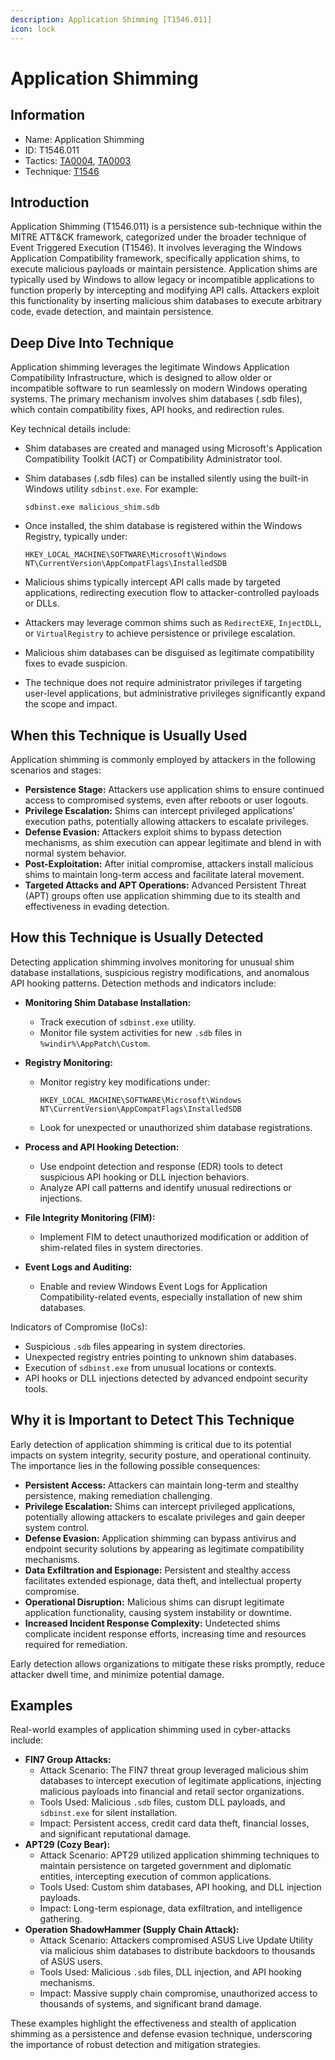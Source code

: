```yaml
---
description: Application Shimming [T1546.011]
icon: lock
---
```


# Application Shimming

## Information

- Name: Application Shimming
- ID: T1546.011
- Tactics: [TA0004](../TA0004/TA0004.md), [TA0003](../TA0003/TA0003.md)
- Technique: [T1546](T1546.md)

## Introduction

Application Shimming (T1546.011) is a persistence sub-technique within the MITRE ATT\&CK framework, categorized under the broader technique of Event Triggered Execution (T1546). It involves leveraging the Windows Application Compatibility framework, specifically application shims, to execute malicious payloads or maintain persistence. Application shims are typically used by Windows to allow legacy or incompatible applications to function properly by intercepting and modifying API calls. Attackers exploit this functionality by inserting malicious shim databases to execute arbitrary code, evade detection, and maintain persistence.

## Deep Dive Into Technique

Application shimming leverages the legitimate Windows Application Compatibility Infrastructure, which is designed to allow older or incompatible software to run seamlessly on modern Windows operating systems. The primary mechanism involves shim databases (.sdb files), which contain compatibility fixes, API hooks, and redirection rules.

Key technical details include:

- Shim databases are created and managed using Microsoft's Application Compatibility Toolkit (ACT) or Compatibility Administrator tool.
- Shim databases (.sdb files) can be installed silently using the built-in Windows utility `sdbinst.exe`. For example:

  ```
  sdbinst.exe malicious_shim.sdb
  ```

- Once installed, the shim database is registered within the Windows Registry, typically under:

  ```
  HKEY_LOCAL_MACHINE\SOFTWARE\Microsoft\Windows NT\CurrentVersion\AppCompatFlags\InstalledSDB
  ```

- Malicious shims typically intercept API calls made by targeted applications, redirecting execution flow to attacker-controlled payloads or DLLs.
- Attackers may leverage common shims such as `RedirectEXE`, `InjectDLL`, or `VirtualRegistry` to achieve persistence or privilege escalation.
- Malicious shim databases can be disguised as legitimate compatibility fixes to evade suspicion.
- The technique does not require administrator privileges if targeting user-level applications, but administrative privileges significantly expand the scope and impact.

## When this Technique is Usually Used

Application shimming is commonly employed by attackers in the following scenarios and stages:

- **Persistence Stage:** Attackers use application shims to ensure continued access to compromised systems, even after reboots or user logouts.
- **Privilege Escalation:** Shims can intercept privileged applications' execution paths, potentially allowing attackers to escalate privileges.
- **Defense Evasion:** Attackers exploit shims to bypass detection mechanisms, as shim execution can appear legitimate and blend in with normal system behavior.
- **Post-Exploitation:** After initial compromise, attackers install malicious shims to maintain long-term access and facilitate lateral movement.
- **Targeted Attacks and APT Operations:** Advanced Persistent Threat (APT) groups often use application shimming due to its stealth and effectiveness in evading detection.

## How this Technique is Usually Detected

Detecting application shimming involves monitoring for unusual shim database installations, suspicious registry modifications, and anomalous API hooking patterns. Detection methods and indicators include:

- **Monitoring Shim Database Installation:**
  - Track execution of `sdbinst.exe` utility.
  - Monitor file system activities for new `.sdb` files in `%windir%\AppPatch\Custom`.
- **Registry Monitoring:**

  - Monitor registry key modifications under:

    ```
    HKEY_LOCAL_MACHINE\SOFTWARE\Microsoft\Windows NT\CurrentVersion\AppCompatFlags\InstalledSDB
    ```

  - Look for unexpected or unauthorized shim database registrations.

- **Process and API Hooking Detection:**
  - Use endpoint detection and response (EDR) tools to detect suspicious API hooking or DLL injection behaviors.
  - Analyze API call patterns and identify unusual redirections or injections.
- **File Integrity Monitoring (FIM):**
  - Implement FIM to detect unauthorized modification or addition of shim-related files in system directories.
- **Event Logs and Auditing:**
  - Enable and review Windows Event Logs for Application Compatibility-related events, especially installation of new shim databases.

Indicators of Compromise (IoCs):

- Suspicious `.sdb` files appearing in system directories.
- Unexpected registry entries pointing to unknown shim databases.
- Execution of `sdbinst.exe` from unusual locations or contexts.
- API hooks or DLL injections detected by advanced endpoint security tools.

## Why it is Important to Detect This Technique

Early detection of application shimming is critical due to its potential impacts on system integrity, security posture, and operational continuity. The importance lies in the following possible consequences:

- **Persistent Access:** Attackers can maintain long-term and stealthy persistence, making remediation challenging.
- **Privilege Escalation:** Shims can intercept privileged applications, potentially allowing attackers to escalate privileges and gain deeper system control.
- **Defense Evasion:** Application shimming can bypass antivirus and endpoint security solutions by appearing as legitimate compatibility mechanisms.
- **Data Exfiltration and Espionage:** Persistent and stealthy access facilitates extended espionage, data theft, and intellectual property compromise.
- **Operational Disruption:** Malicious shims can disrupt legitimate application functionality, causing system instability or downtime.
- **Increased Incident Response Complexity:** Undetected shims complicate incident response efforts, increasing time and resources required for remediation.

Early detection allows organizations to mitigate these risks promptly, reduce attacker dwell time, and minimize potential damage.

## Examples

Real-world examples of application shimming used in cyber-attacks include:

- **FIN7 Group Attacks:**
  - Attack Scenario: The FIN7 threat group leveraged malicious shim databases to intercept execution of legitimate applications, injecting malicious payloads into financial and retail sector organizations.
  - Tools Used: Malicious `.sdb` files, custom DLL payloads, and `sdbinst.exe` for silent installation.
  - Impact: Persistent access, credit card data theft, financial losses, and significant reputational damage.
- **APT29 (Cozy Bear):**
  - Attack Scenario: APT29 utilized application shimming techniques to maintain persistence on targeted government and diplomatic entities, intercepting execution of common applications.
  - Tools Used: Custom shim databases, API hooking, and DLL injection payloads.
  - Impact: Long-term espionage, data exfiltration, and intelligence gathering.
- **Operation ShadowHammer (Supply Chain Attack):**
  - Attack Scenario: Attackers compromised ASUS Live Update Utility via malicious shim databases to distribute backdoors to thousands of ASUS users.
  - Tools Used: Malicious `.sdb` files, DLL injection, and API hooking mechanisms.
  - Impact: Massive supply chain compromise, unauthorized access to thousands of systems, and significant brand damage.

These examples highlight the effectiveness and stealth of application shimming as a persistence and defense evasion technique, underscoring the importance of robust detection and mitigation strategies.
